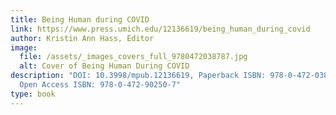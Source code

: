 ```yaml
---
title: Being Human during COVID
link: https://www.press.umich.edu/12136619/being_human_during_covid
author: Kristin Ann Hass, Editor
image:
  file: /assets/_images_covers_full_9780472038787.jpg
  alt: Cover of Being Human During COVID
description: "DOI: 10.3998/mpub.12136619, Paperback ISBN: 978-0-472-03878-7,
  Open Access ISBN: 978-0-472-90250-7"
type: book
---
```

